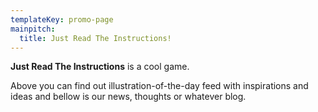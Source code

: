 ```yaml
---
templateKey: promo-page
mainpitch:
  title: Just Read The Instructions!
---
```

**Just Read The Instructions** is a cool game.

Above you can find out illustration-of-the-day feed with inspirations and ideas and bellow is our news, thoughts or whatever blog.
